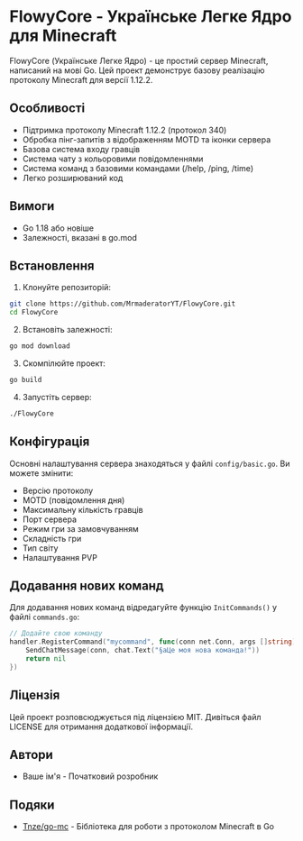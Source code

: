 # FlowyCore - Українське Легке Ядро для Minecraft

FlowyCore (Українське Легке Ядро) - це простий сервер Minecraft, написаний на мові Go. Цей проект демонструє базову реалізацію протоколу Minecraft для версії 1.12.2.

## Особливості

- Підтримка протоколу Minecraft 1.12.2 (протокол 340)
- Обробка пінг-запитів з відображенням MOTD та іконки сервера
- Базова система входу гравців
- Система чату з кольоровими повідомленнями
- Система команд з базовими командами (/help, /ping, /time)
- Легко розширюваний код

## Вимоги

- Go 1.18 або новіше
- Залежності, вказані в go.mod

## Встановлення

1. Клонуйте репозиторій:
```bash
git clone https://github.com/MrmaderatorYT/FlowyCore.git
cd FlowyCore
```

2. Встановіть залежності:
```bash
go mod download
```

3. Скомпілюйте проект:
```bash
go build
```

4. Запустіть сервер:
```bash
./FlowyCore
```

## Конфігурація

Основні налаштування сервера знаходяться у файлі `config/basic.go`. Ви можете змінити:

- Версію протоколу
- MOTD (повідомлення дня)
- Максимальну кількість гравців
- Порт сервера
- Режим гри за замовчуванням
- Складність гри
- Тип світу
- Налаштування PVP

## Додавання нових команд

Для додавання нових команд відредагуйте функцію `InitCommands()` у файлі `commands.go`:

```go
// Додайте свою команду
handler.RegisterCommand("mycommand", func(conn net.Conn, args []string) error {
    SendChatMessage(conn, chat.Text("§aЦе моя нова команда!"))
    return nil
})
```

## Ліцензія

Цей проект розповсюджується під ліцензією MIT. Дивіться файл LICENSE для отримання додаткової інформації.

## Автори

- Ваше ім'я - Початковий розробник

## Подяки

- [Tnze/go-mc](https://github.com/Tnze/go-mc) - Бібліотека для роботи з протоколом Minecraft в Go 